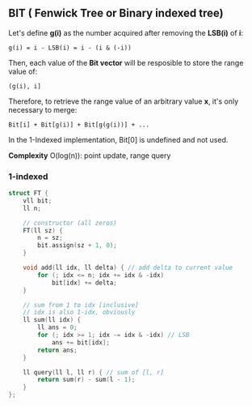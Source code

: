 ## BIT ( Fenwick Tree or Binary indexed tree)

Let's define **g(i)** as the number acquired after removing the **LSB(i)** of **i**:

    g(i) = i - LSB(i) = i - (i & (-i))

Then, each value of the **Bit vector** will be resposible to store the range value of:

    (g(i), i]

Therefore, to retrieve the range value of an arbitrary value **x**, it's only necessary to merge:

    Bit[i] + Bit[g(i)] + Bit[g(g(i))] + ...

In the 1-Indexed implementation, Bit[0] is undefined and not used.

**Complexity** O(log(n)): point update, range query

### 1-indexed

```cpp
struct FT {
    vll bit;
    ll n;

    // constructor (all zeros)
    FT(ll sz) { 
        n = sz;
        bit.assign(sz + 1, 0);
    }

    void add(ll idx, ll delta) { // add delta to current value
        for (; idx <= n; idx += idx & -idx)
            bit[idx] += delta;
    }

    // sum from 1 to idx [inclusive]
    // idx is also 1-idx, obviously
    ll sum(ll idx) { 
        ll ans = 0;
        for (; idx >= 1; idx -= idx & -idx) // LSB
            ans += bit[idx];
        return ans;
    }

    ll query(ll l, ll r) { // sum of [l, r]
        return sum(r) - sum(l - 1);
    }
};
```